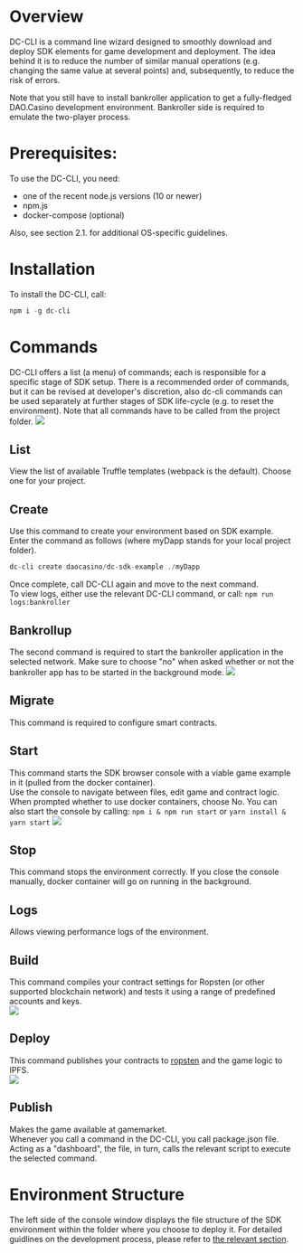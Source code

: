 # Overview
DC-CLI is a command line wizard designed to smoothly download and deploy SDK elements for game development and deployment. The idea behind it is to reduce the number of similar manual operations (e.g. changing the same value at several points) and, subsequently, to reduce the risk of errors.

Note that you still have to install bankroller application to get a fully-fledged DAO.Casino development environment. Bankroller side is required to emulate the two-player process.

# Prerequisites:
To use the DC-CLI, you need:
- one of the recent node.js versions (10 or newer)
- npm.js
- docker-compose (optional)

Also, see section 2.1. for additional OS-specific guidelines.

# Installation
To install the DC-CLI, call:

```javascript
npm i -g dc-cli 

```
# Commands
DC-CLI offers a list (a menu) of commands; each is responsible for a specific stage of SDK setup. There is a recommended order of commands, but it can be revised at developer's discretion, also dc-cli commands can be used separately at further stages of SDK life-cycle (e.g. to reset the environment).
Note that all commands have to be called from the project folder. 
![](../Images/dc_cli_menu.jpg)
## List
View the list of available Truffle templates (webpack is the default). Choose one for your project.

## Create
Use this command to create your environment based on SDK example. Enter the command as follows (where myDapp stands for your local project folder).
```javascript
dc-cli create daocasino/dc-sdk-example ./myDapp

```
Once complete, call DC-CLI again and move to the next command.   
To view logs, either use the relevant DC-CLI command, or call:
`npm run logs:bankroller`
## Bankrollup
The second command is required to start the bankroller application in the selected network. Make sure to choose "no" when asked whether or not the bankroller app has to be started in the background mode.
![](../Images/dc_cli_bankrollup.jpg)
## Migrate
This command is required to configure smart contracts.
## Start
This command starts the SDK browser console with a viable game example in it (pulled from the docker container).  
Use the console to navigate between files, edit game and contract logic. When prompted whether to use docker containers, choose No. 
You can also start the console by calling:
<code>npm i & npm run start</code>
or
<code>yarn install & yarn start</code>
![](../Images/basic_dapp_flow_example_home.jpg)
## Stop
This command stops the environment correctly. If you close the console manually, docker container will go on running in the background.
## Logs
Allows viewing performance logs of the environment.
## Build
This command compiles your contract settings for Ropsten (or other supported blockchain network) and tests it using a range of predefined accounts and keys.  
![](../Images/dc_cli_build.jpg)
## Deploy
This command publishes your contracts to [ropsten](https://ropsten.etherscan.io) and the game logic to IPFS.  
![](../Images/dc-cli-deploy.jpg)
## Publish
Makes the game available at gamemarket.  
Whenever you call a command in the DC-CLI, you call package.json file. Acting as a "dashboard", the file, in turn, calls the relevant script to execute the selected command. 

# Environment Structure
The left side of the console window displays the file structure of the SDK environment within the folder where you choose to deploy it. 
For detailed guidlines on the development process, please refer to [the relevant section](../2.%20Developer%20Sandbox/2.3.%20Game%20Dev%20Process.md).
